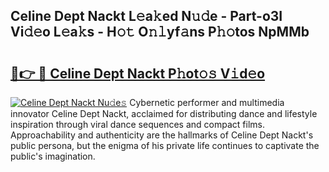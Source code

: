 ## Celine Dept Nackt L𝚎a𝚔ed N𝚞𝚍e - Part-o3I Vi𝚍𝚎o L𝚎a𝚔s - H𝚘𝚝 O𝚗𝚕yf𝚊ns P𝚑𝚘tos NpMMb

# <h2><a href="http://kf99g6d.oniu.top/?m=Celine+Dept+Nackt">🔗👉 🔴 Celine Dept Nackt P𝚑ot𝚘𝚜 V𝚒d𝚎o</a></h2>

[![Celine Dept Nackt Nu𝚍e𝚜](https://i.imgur.com/0qMVB7G.gif)](http://kf99g6d.oniu.top/?m=Celine+Dept+Nackt)
Cybernetic performer and multimedia innovator Celine Dept Nackt, acclaimed for distributing dance and lifestyle inspiration through viral dance sequences and compact films. Approachability and authenticity are the hallmarks of Celine Dept Nackt's public persona, but the enigma of his private life continues to captivate the public's imagination.  
